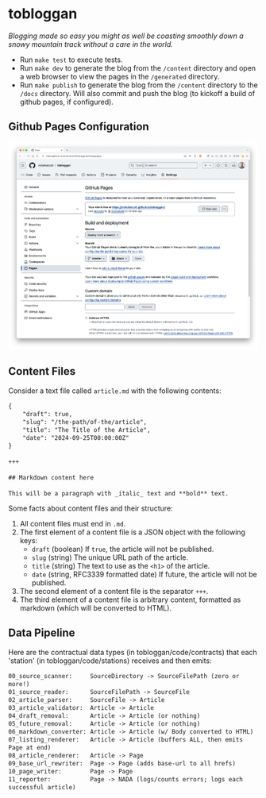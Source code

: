 # tobloggan

_Blogging made so easy you might as well be coasting smoothly down a snowy mountain track without a care in the world._

- Run `make test` to execute tests.
- Run `make dev` to generate the blog from the `/content` directory and open a web browser to view the pages in the `/generated` directory.
- Run `make publish` to generate the blog from the `/content` directory to the `/docs` directory. Will also commit and push the blog (to kickoff a build of github pages, if configured).

## Github Pages Configuration

![github-pages-config](./assets/github-pages-setup.png)


## Content Files

Consider a text file called `article.md` with the following contents:

```text
{
    "draft": true,
    "slug": "/the-path/of-the/article",
    "title": "The Title of the Article",
    "date": "2024-09-25T00:00:00Z"
}

+++

## Markdown content here

This will be a paragraph with _italic_ text and **bold** text.

```

Some facts about content files and their structure:

1. All content files must end in `.md`.
2. The first element of a content file is a JSON object with the following keys:
   - `draft` (boolean) If `true`, the article will not be published.
   - `slug`  (string) The unique URL path of the article.
   - `title` (string) The text to use as the `<h1>` of the article.
   - `date`  (string, RFC3339 formatted date) If future, the article will not be published.
3. The second element of a content file is the separator `+++`.
4. The third element of a content file is arbitrary content, formatted as markdown (which will be converted to HTML).

## Data Pipeline

Here are the contractual data types (in tobloggan/code/contracts) that each 'station' (in tobloggan/code/stations) receives and then emits:

```
00_source_scanner:     SourceDirectory -> SourceFilePath (zero or more!)
01_source_reader:      SourceFilePath -> SourceFile
02_article_parser:     SourceFile -> Article
03_article_validator:  Article -> Article
04_draft_removal:      Article -> Article (or nothing)
05_future_removal:     Article -> Article (or nothing)
06_markdown_converter: Article -> Article (w/ Body converted to HTML)
07_listing_renderer:   Article -> Article (buffers ALL, then emits Page at end)
08_article_renderer:   Article -> Page
09_base_url_rewriter:  Page -> Page (adds base-url to all hrefs)
10_page_writer:        Page -> Page
11_reporter:           Page -> NADA (logs/counts errors; logs each successful article)
```
